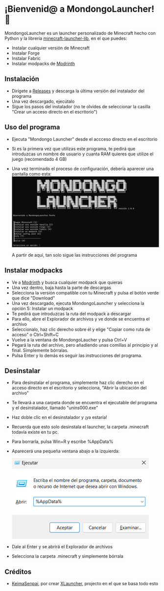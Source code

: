 # ¡Bienvenid@ a MondongoLauncher! 👋

MondongoLauncher es un launcher personalizado de Minecraft hecho con Python y la librería [minecraft-launcher-lib](https://github.com/JakobDev/minecraft-launcher-lib), en el que puedes:

  - Instalar cualquier versión de Minecraft
  - Instalar Forge
  - Instalar Fabric
  - Instalar modpacks de [Modrinth](https://modrinth.com/)

    

## Instalación
- Dirígete a [Releases](https://github.com/MondongoLauncher/MondongoLauncher/releases) y descarga la última versión del instalador del programa
- Una vez descargado, ejecútalo
- Sigue los pasos del instalador (no te olvides de seleccionar la casilla "Crear un acceso directo en el escritorio")

## Uso del programa
- Ejecuta "Mondongo Launcher" desde el accceso directo en el escritorio
- Si es la primera vez que utilizas este programa, te pedirá que introduzcas un nombre de usuario y cuanta RAM quieres que utilize el juego (recomendado 4 GB)
- Una vez terminado el proceso de configuración, debería aparecer una pantalla como esta:
  ![preview](https://github.com/MondongoLauncher/MondongoLauncher/blob/27abb01e7e8696fcb662e776a87ce66e37abaaf4/assets/Captura%20de%20pantalla.png)

  A partir de aquí, tan solo sigue las instrucciones del programa

## Instalar modpacks
- Ve a [Modrinth](https://modrinth.com/modpacks) y busca cualquier modpack que quieras
- Una vez dentro, baja hasta la parte de descargas
- Selecciona la versión compatible con tu Minecraft y pulsa el botón verde que dice "Download"
- Una vez descargado, ejecuta MondongoLauncher y selecciona la opción 5: Instalar un modpack
- Te pedirá que introduzcas la ruta del modpack a descargar
- Para ello, abre el Explorador de archivos y ve donde se encuentra el archivo
- Seleccionalo, haz clic derecho sobre él y elige "Copiar como ruta de acceso" o Ctrl+Shift+C
- Vuelve a la ventana de MondongoLaucher y pulsa Ctrl+V
- Pegará la ruta del archivo, pero añadiendo unas comillas al principio y al final. Simplemente bórralas.
- Pulsa Enter y lo demás es seguir las instrucciones del programa.

## Desinstalar
- Para desinstalar el programa, simplemente haz clic derecho en el acceso directo en el escritorio y selecciona, "Abrir la ubicación del archivo"
- Te llevará a una carpeta donde se encuentra el ejecutable del programa y el desinstalador, llamado "unins000.exe"
- Haz doble clic en el desinstalador y ¡ya estaría!

  
- Recuerda que esto solo desinstala el launcher, la carpeta .minecraft todavía existe en tu pc.
- Para borrarla, pulsa Win+R y escribe %AppData%
- Aparecerá una pequeña ventana abajo a la izquierda:
  
  ![preview](https://github.com/MondongoLauncher/MondongoLauncher/blob/72cb6e0a75a4df8219d9ed7570bd5bba0f95ebd3/assets/Win%2BR.png)

- Dale al Enter y se abrirá el Explorador de archivos
- Selecciona la carpeta .minecraft y simplemente bórrala

## Créditos

- [KeimaSenpai](https://github.com/KeimaSenpai), por crear [XLauncher](https://github.com/KeimaSenpai/XLauncher-Script), projecto en el que se basa todo esto

